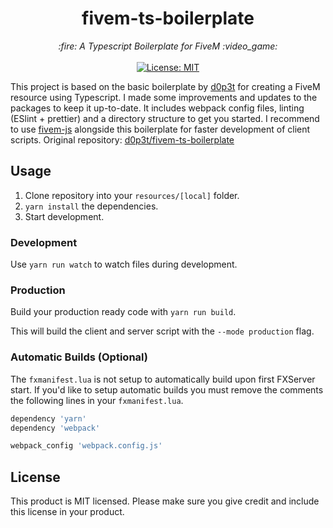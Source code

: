 <h1 align="center">fivem-ts-boilerplate</h1>

<p align="center">
  <i>:fire: A Typescript Boilerplate for FiveM :video_game:</i>
  <br>
  <br>
  <a href="https://github.com/v0idp/fivem-ts-boilerplate/blob/master/LICENSE">
    <img src="https://img.shields.io/badge/License-MIT-blue.svg?style=flat" alt="License: MIT">
  </a>
</p>

This project is based on the basic boilerplate by [d0p3t](https://github.com/d0p3t) for creating a FiveM resource using Typescript. I made some improvements and updates to the packages to keep it up-to-date. It includes webpack config files, linting (ESlint + prettier) and a directory structure to get you started. I recommend to use [fivem-js](https://github.com/d0p3t/fivem-js) alongside this boilerplate for faster development of client scripts. Original repository: [d0p3t/fivem-ts-boilerplate](https://github.com/d0p3t/fivem-ts-boilerplate)

## Usage
1. Clone repository into your `resources/[local]` folder.
2. `yarn install` the dependencies.
3. Start development.

### Development
Use `yarn run watch` to watch files during development.

### Production
Build your production ready code with `yarn run build`.

This will build the client and server script with the `--mode production` flag.

### Automatic Builds (Optional)
The `fxmanifest.lua` is not setup to automatically build upon first FXServer start. If you'd like to setup automatic builds you must remove the comments the following lines in your `fxmanifest.lua`.

```lua
dependency 'yarn'
dependency 'webpack'

webpack_config 'webpack.config.js'
```

## License
This product is MIT licensed. Please make sure you give credit and include this license in your product.